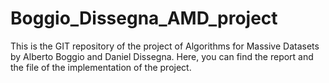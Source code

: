 # Boggio_Dissegna_AMD_project
This is the GIT repository of the project of Algorithms for Massive Datasets by Alberto Boggio and Daniel Dissegna.
Here, you can find the report and the file of the implementation of the project.
